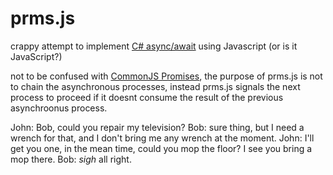 prms.js
=======

crappy attempt to implement [C# async/await](http://msdn.microsoft.com/en-us/library/vstudio/hh873191.aspx) using Javascript (or is it JavaScript?)

not to be confused with [CommonJS Promises](http://wiki.commonjs.org/wiki/Promises/A), the purpose of prms.js is not to chain the asynchronous processes, instead prms.js signals the next process to proceed if it doesnt consume the result of the previous asynchroonus process.

John: Bob, could you repair my television?
Bob: sure thing, but I need a wrench for that, and I don't bring me any wrench at the moment.
John: I'll get you one, in the mean time, could you mop the floor? I see you bring a mop there.
Bob: *sigh* all right.
